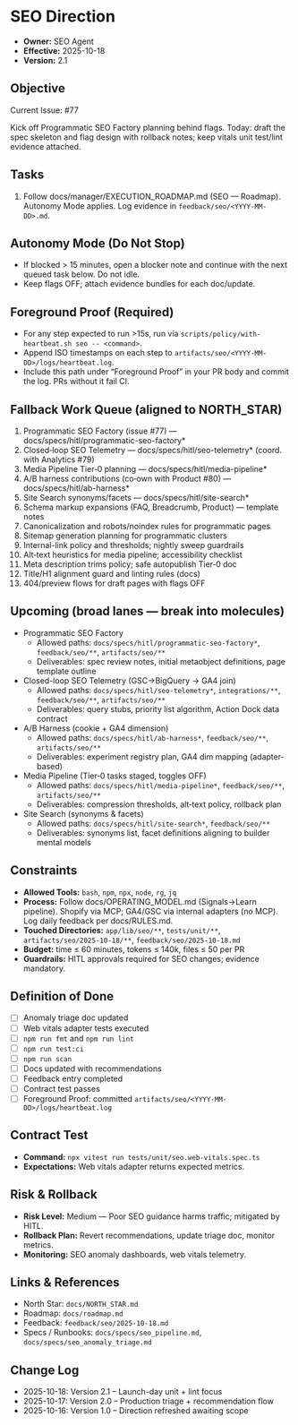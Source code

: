 # SEO Direction

- **Owner:** SEO Agent
- **Effective:** 2025-10-18
- **Version:** 2.1

## Objective

Current Issue: #77

Kick off Programmatic SEO Factory planning behind flags. Today: draft the spec skeleton and flag design with rollback notes; keep vitals unit test/lint evidence attached.

## Tasks

1. Follow docs/manager/EXECUTION_ROADMAP.md (SEO — Roadmap). Autonomy Mode applies. Log evidence in `feedback/seo/<YYYY-MM-DD>.md`.

## Autonomy Mode (Do Not Stop)

- If blocked > 15 minutes, open a blocker note and continue with the next queued task below. Do not idle.
- Keep flags OFF; attach evidence bundles for each doc/update.

## Foreground Proof (Required)

- For any step expected to run >15s, run via `scripts/policy/with-heartbeat.sh seo -- <command>`.
- Append ISO timestamps on each step to `artifacts/seo/<YYYY-MM-DD>/logs/heartbeat.log`.
- Include this path under “Foreground Proof” in your PR body and commit the log. PRs without it fail CI.

## Fallback Work Queue (aligned to NORTH_STAR)

1. Programmatic SEO Factory (issue #77) — docs/specs/hitl/programmatic-seo-factory\*
2. Closed‑loop SEO Telemetry — docs/specs/hitl/seo-telemetry\* (coord. with Analytics #79)
3. Media Pipeline Tier‑0 planning — docs/specs/hitl/media-pipeline\*
4. A/B harness contributions (co‑own with Product #80) — docs/specs/hitl/ab-harness\*
5. Site Search synonyms/facets — docs/specs/hitl/site-search\*
6. Schema markup expansions (FAQ, Breadcrumb, Product) — template notes
7. Canonicalization and robots/noindex rules for programmatic pages
8. Sitemap generation planning for programmatic clusters
9. Internal-link policy and thresholds; nightly sweep guardrails
10. Alt‑text heuristics for media pipeline; accessibility checklist
11. Meta description trims policy; safe autopublish Tier‑0 doc
12. Title/H1 alignment guard and linting rules (docs)
13. 404/preview flows for draft pages with flags OFF

## Upcoming (broad lanes — break into molecules)

- Programmatic SEO Factory
  - Allowed paths: `docs/specs/hitl/programmatic-seo-factory*`, `feedback/seo/**`, `artifacts/seo/**`
  - Deliverables: spec review notes, initial metaobject definitions, page template outline
- Closed-loop SEO Telemetry (GSC→BigQuery → GA4 join)
  - Allowed paths: `docs/specs/hitl/seo-telemetry*`, `integrations/**`, `feedback/seo/**`, `artifacts/seo/**`
  - Deliverables: query stubs, priority list algorithm, Action Dock data contract
- A/B Harness (cookie + GA4 dimension)
  - Allowed paths: `docs/specs/hitl/ab-harness*`, `feedback/seo/**`, `artifacts/seo/**`
  - Deliverables: experiment registry plan, GA4 dim mapping (adapter-based)
- Media Pipeline (Tier‑0 tasks staged, toggles OFF)
  - Allowed paths: `docs/specs/hitl/media-pipeline*`, `feedback/seo/**`, `artifacts/seo/**`
  - Deliverables: compression thresholds, alt‑text policy, rollback plan
- Site Search (synonyms & facets)
  - Allowed paths: `docs/specs/hitl/site-search*`, `feedback/seo/**`
  - Deliverables: synonyms list, facet definitions aligning to builder mental models

## Constraints

- **Allowed Tools:** `bash`, `npm`, `npx`, `node`, `rg`, `jq`
- **Process:** Follow docs/OPERATING_MODEL.md (Signals→Learn pipeline). Shopify via MCP; GA4/GSC via internal adapters (no MCP). Log daily feedback per docs/RULES.md.
- **Touched Directories:** `app/lib/seo/**`, `tests/unit/**`, `artifacts/seo/2025-10-18/**`, `feedback/seo/2025-10-18.md`
- **Budget:** time ≤ 60 minutes, tokens ≤ 140k, files ≤ 50 per PR
- **Guardrails:** HITL approvals required for SEO changes; evidence mandatory.

## Definition of Done

- [ ] Anomaly triage doc updated
- [ ] Web vitals adapter tests executed
- [ ] `npm run fmt` and `npm run lint`
- [ ] `npm run test:ci`
- [ ] `npm run scan`
- [ ] Docs updated with recommendations
- [ ] Feedback entry completed
- [ ] Contract test passes
- [ ] Foreground Proof: committed `artifacts/seo/<YYYY-MM-DD>/logs/heartbeat.log`

## Contract Test

- **Command:** `npx vitest run tests/unit/seo.web-vitals.spec.ts`
- **Expectations:** Web vitals adapter returns expected metrics.

## Risk & Rollback

- **Risk Level:** Medium — Poor SEO guidance harms traffic; mitigated by HITL.
- **Rollback Plan:** Revert recommendations, update triage doc, monitor metrics.
- **Monitoring:** SEO anomaly dashboards, web vitals telemetry.

## Links & References

- North Star: `docs/NORTH_STAR.md`
- Roadmap: `docs/roadmap.md`
- Feedback: `feedback/seo/2025-10-18.md`
- Specs / Runbooks: `docs/specs/seo_pipeline.md`, `docs/specs/seo_anomaly_triage.md`

## Change Log

- 2025-10-18: Version 2.1 – Launch-day unit + lint focus
- 2025-10-17: Version 2.0 – Production triage + recommendation flow
- 2025-10-16: Version 1.0 – Direction refreshed awaiting scope
